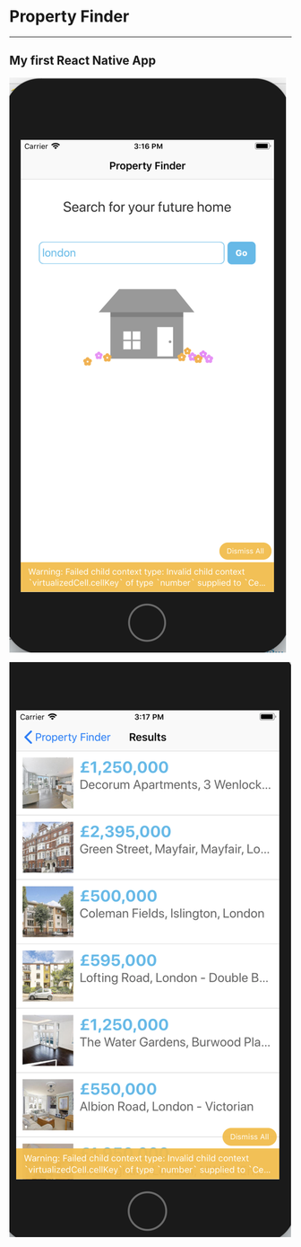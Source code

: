 # Property Finder
--------
## My first React Native App

![App Image 1](./Resources/app1.png)

![App Image 2](./Resources/app2.png)